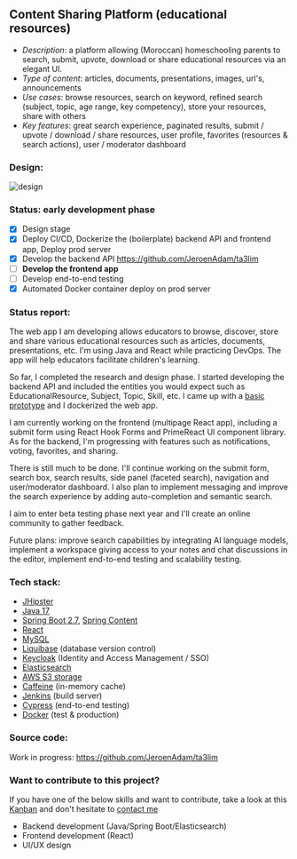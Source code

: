 ## Content Sharing Platform (educational resources)

 * *Description*: a platform allowing (Moroccan) homeschooling parents to search, submit, upvote, download or share educational resources via an elegant UI.
 * *Type of content*: articles, documents, presentations, images, url's, announcements
 * *Use cases*: browse resources, search on keyword, refined search (subject, topic, age range, key competency), store your resources, share with others
 * *Key features*: great search experience, paginated results, submit / upvote / download / share resources, user profile, favorites (resources & search actions), user / moderator dashboard

### Design:

![design](https://github.com/JeroenAdam/Content-sharing-platform/assets/16437621/4b9ab7c1-9eae-42ea-abc1-d2a079352c70)

### Status: early development phase

- [x] Design stage
- [x] Deploy CI/CD, Dockerize the (boilerplate) backend API and frontend app, Deploy prod server
- [x] Develop the backend API https://github.com/JeroenAdam/ta3lim
- [ ] **Develop the frontend app**
- [ ] Develop end-to-end testing
- [x] Automated Docker container deploy on prod server

### Status report:

The web app I am developing allows educators to browse, discover, store and share various educational resources such as articles, documents, presentations, etc. I'm using Java and React while practicing DevOps. The app will help educators facilitate children's learning.

So far, I completed the research and design phase. I started developing the backend API and included the entities you would expect such as EducationalResource, Subject, Topic, Skill, etc. I came up with a [basic prototype](https://login.adambahri.com:1112/realms/jhipster/protocol/openid-connect/auth?response_type=code&client_id=web_app&scope=openid%20profile%20email&redirect_uri=https://app.adambahri.com:1114/login&login_hint=user&password=cca86cd5b97b) and I dockerized the web app. 

I am currently working on the frontend (multipage React app), including a submit form using React Hook Forms and PrimeReact UI component library. As for the backend, I'm progressing with features such as notifications, voting, favorites, and sharing.

There is still much to be done. I'll continue working on the submit form, search box, search results, side panel (faceted search), navigation and user/moderator dashboard. I also plan to implement messaging and improve the search experience by adding auto-completion and semantic search.

I aim to enter beta testing phase next year and I'll create an online community to gather feedback.

Future plans: improve search capabilities by integrating AI language models, implement a workspace giving access to your notes and chat discussions in the editor, implement end-to-end testing and scalability testing.

### Tech stack:
 * [JHipster](https://www.jhipster.tech)
 * [Java 17](https://openjdk.java.net)
 * [Spring Boot 2.7](https://spring.io/projects/spring-boot), [Spring Content](https://paulcwarren.github.io/spring-content)
 * [React](https://reactjs.org)
 * [MySQL](https://www.mysql.com)
 * [Liquibase](https://www.liquibase.org) (database version control)
 * [Keycloak](https://www.keycloak.org) (Identity and Access Management / SSO)
 * [Elasticsearch](https://github.com/elastic/elasticsearch)
 * [AWS S3 storage](https://aws.amazon.com/s3)
 * [Caffeine](https://github.com/ben-manes/caffeine) (in-memory cache)
 * [Jenkins](https://jenkins.io) (build server)
 * [Cypress](https://www.cypress.io) (end-to-end testing)
 * [Docker](https://www.docker.com) (test & production)

###  Source code:

Work in progress: https://github.com/JeroenAdam/ta3lim

### Want to contribute to this project?
If you have one of the below skills and want to contribute, take a look at this [Kanban](https://github.com/JeroenAdam/Content-sharing-platform/projects/1) and don't hesitate to [contact me](https://www.adambahri.com/contact)

 * Backend development (Java/Spring Boot/Elasticsearch)
 * Frontend development (React)
 * UI/UX design
